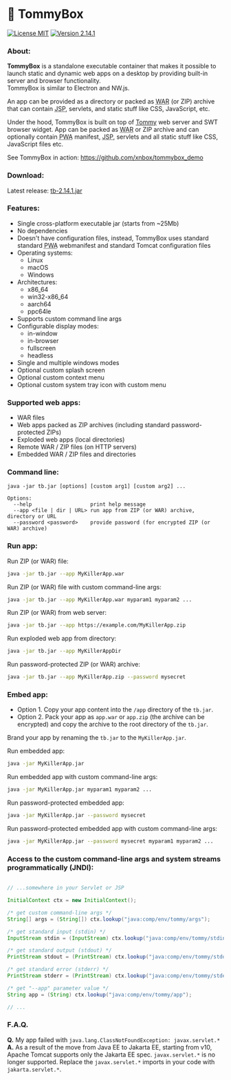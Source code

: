 # 🍥 TommyBox
[![License MIT](https://img.shields.io/badge/license-MIT-blue?style=flat-square)](https://github.com/xnbox/tommybox/blob/master/LICENSE)
[![Version 2.14.1](https://img.shields.io/badge/version-2.14.1-4DC71F?style=flat-square)](https://github.com/xnbox/tommybox/releases)


<h3>About:</h3>
<p><strong>TommyBox</strong> is a standalone executable container that makes it possible to launch static and dynamic web apps on a desktop by providing built-in server and browser functionality.
<br>
TommyBox is similar to Electron and NW.js.</p>

<p>
An app can be provided as a directory or packed as <abbr title="Web application ARchive">WAR</abbr> (or ZIP) archive that can contain <abbr title="Java Server Pages">JSP</abbr>, servlets, and static stuff like CSS, JavaScript, etc.
</p>

<p>
Under the hood, TommyBox is built on top of <a href="https://github.com/xnbox/tommy">Tommy</a> web server and SWT browser widget.
App can be packed as <abbr title="Web application ARchive">WAR</abbr> or ZIP archive and can optionally contain <abbr title="Progressive Web Apps">PWA</abbr> manifest</li>, <abbr title="Java Server Pages">JSP</abbr>, servlets and all static stuff like CSS, JavaScript files etc.
</p>

<p>
See TommyBox in action: <a href="https://github.com/xnbox/tommybox_demo">https://github.com/xnbox/tommybox_demo</a>
</p>

<h3>Download:</h3>
Latest release: <a href="https://github.com/xnbox/tommybox/releases/download/v2.14.1/tb-2.14.1.jar">tb-2.14.1.jar</a>


<h3>Features:</h3>
<ul>
    <li>Single cross-platform executable jar (starts from ~25Mb)</li>
    <li>No dependencies</li>
    <li>Doesn't have configuration files, instead, TommyBox uses standard standard <abbr title="Progressive Web Apps">PWA</abbr> webmanifest and standard Tomcat configuration files</li>
    <li>
        Operating systems:
        <ul>
            <li>Linux</li>
            <li>macOS</li>
            <li>Windows</li>
        </ul>
    </li>
    <li>
        Architectures:
        <ul>
            <li>x86_64</li>
            <li>win32-x86_64</li>
            <li>aarch64</li>
            <li>ppc64le</li>
        </ul>
    </li>
	<li>Supports custom command line args</li>
    <li>
        Configurable display modes:
        <ul>
            <li>in-window</li>
            <li>in-browser</li>
            <li>fullscreen</li>
            <li>headless</li>
        </ul>
    </li>
    <li>Single and multiple windows modes</li>
    <li>Optional custom splash screen</li>
    <li>Optional custom context menu</li>
    <li>Optional custom system tray icon with custom menu</li>
</ul>

<h3>Supported web apps:</h3>
<ul>
	<li>WAR files</li>
	<li>Web apps packed as ZIP archives (including standard password-protected ZIPs)</li>
	<li>Exploded web apps (local directories)</li>
	<li>Remote WAR / ZIP files (on HTTP servers)</li>
	<li>Embedded WAR / ZIP files and directories</li>
</ul>

<h3>Command line:</h3>


```text
java -jar tb.jar [options] [custom arg1] [custom arg2] ...

Options:
  --help                   print help message
  --app <file | dir | URL> run app from ZIP (or WAR) archive, directory or URL
  --password <password>    provide password (for encrypted ZIP (or WAR) archive)

```


<h3>Run app:</h3>


Run ZIP (or WAR) file:
```bash
java -jar tb.jar --app MyKillerApp.war
```


Run ZIP (or WAR) file with custom command-line args:
```bash
java -jar tb.jar --app MyKillerApp.war myparam1 myparam2 ...
```


Run ZIP (or WAR) from web server:
```bash
java -jar tb.jar --app https://example.com/MyKillerApp.zip
```


Run exploded web app from directory:
```bash
java -jar tb.jar --app MyKillerAppDir
```


Run password-protected ZIP (or WAR) archive:
```bash
java -jar tb.jar --app MyKillerApp.zip --password mysecret
```


<h3>Embed app:</h3>
<ul>
    <li>Option 1. Copy your app content into the <code>/app</code> directory of the <code>tb.jar</code>.
    </li>
    <li>Option 2. Pack your app as <code>app.war</code> or <code>app.zip</code> (the archive can be encrypted) and copy the archive to the root directory of the <code>tb.jar</code>.
    </li>
</ul>

Brand your app by renaming the <code>tb.jar</code> to the <code>MyKillerApp.jar</code>.


Run embedded app:
```bash
java -jar MyKillerApp.jar
```


Run embedded app with custom command-line args:
```bash
java -jar MyKillerApp.jar myparam1 myparam2 ...
```


Run password-protected embedded app:
```bash
java -jar MyKillerApp.jar --password mysecret
```


Run password-protected embedded app with custom command-line args:
```bash
java -jar MyKillerApp.jar --password mysecret myparam1 myparam2 ...
```


<h3>Access to the custom command-line args and system streams programmatically (JNDI):</h3>


```java

// ...somewhere in your Servlet or JSP

InitialContext ctx = new InitialContext();

/* get custom command-line args */
String[] args = (String[]) ctx.lookup("java:comp/env/tommy/args");

/* get standard input (stdin) */
InputStream stdin = (InputStream) ctx.lookup("java:comp/env/tommy/stdin");

/* get standard output (stdout) */
PrintStream stdout = (PrintStream) ctx.lookup("java:comp/env/tommy/stdout");

/* get standard error (stderr) */
PrintStream stderr = (PrintStream) ctx.lookup("java:comp/env/tommy/stderr");

/* get "--app" parameter value */
String app = (String) ctx.lookup("java:comp/env/tommy/app");

// ...


```



<h3>F.A.Q.</h3>

<strong>Q.</strong> My app failed with <code>java.lang.ClassNotFoundException: javax.servlet.\*</code>
<br>
<strong>A.</strong> As a result of the move from Java EE to Jakarta EE, starting from v10, Apache Tomcat supports only the Jakarta EE spec. <code>javax.servlet.\*</code> is no longer supported.
Replace the <code>javax.servlet.\*</code> imports in your code with <code>jakarta.servlet.\*</code>.

